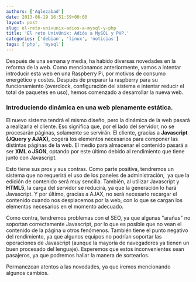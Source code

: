 ```yaml
---
authors: ['Aglezabad']
date: 2013-06-19 16:51:59+00:00
layout: post
slug: el-reto-univunix-adios-a-mysql-y-php
title: 'El reto UnivUnix: Adiós a MySQL y PHP.'
categories: ['debian', 'linux', 'noticias']
tags: ['php', 'mysql']
---
```


Después de una semana y media, ha habido diversas novedades en la reforma de la web. Como mencionamos anteriormente, vamos a intentar introducir esta web en una Raspberry Pi, por motivos de consumo energético y costes. Después de preparar la raspberry para su funcionamiento (overclock, configuración del sistema e intentar reducir el total de paquetes en uso), hemos comenzado a desarrollar la nueva web.

### Introduciendo dinámica en una web plenamente estática.

El nuevo sistema tendrá el mismo diseño, pero la dinámica de la web pasará a realizarla el cliente. Eso significa que, por el lado del servidor, no se procesarán páginas, solamente se servirán. El cliente, gracias a **Javascript (JQuery y AJAX),** cogerá los elementos necesarios para componer las distintas páginas de la web. El medio para almacenar el contenido pasará a ser **XML o JSON**, optando por este último debido al rendimiento que tiene junto con Javascript.

Esto tiene sus pros y sus contras. Como parte positiva, tendremos un sistema que no requerirá el uso de los paneles de administración,  ya que la edición de contenido será muy sencilla. También, al utilizar Javascript y **HTML5**, la carga del servidor se reducirá, ya que la generación lo hará Javascript. Y por último, gracias a AJAX, no será necesario recargar el contenido cuando nos desplacemos por la web, con lo que se cargan los elementos necesarios en el momento adecuado.

Como contra, tendremos problemas con el SEO, ya que algunas "arañas" no soportan correctamente Javascript, por lo que es posible que no vean el contenido de la página u otros fenómenos. También tiene el punto negativo del rendimiento, ya que algunos equipos no podrían soportar las operaciones de Javascript (aunque la mayoría de navegadores ya tienen un buen procesado del lenguaje). Esperemos que estos inconvenientes sean pasajeros, ya que podremos hallar la manera de sortearlos.

Permanezcan atentos a las novedades, ya que iremos mencionando algunos cambios.